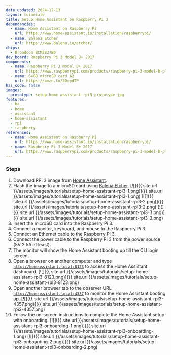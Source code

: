 ```yaml
---
date_updated: 2024-12-13
layout: tutorials
title: Setup Home Assistant on Raspberry Pi 3
dependancies:
  - name: Home Assistant on Raspberry Pi
    url: https://www.home-assistant.io/installation/raspberrypi/
  - name: Balena Etcher
    url: https://www.balena.io/etcher/
chips:
  - Broadcom BCM2837B0
dev_board: Raspberry Pi 3 Model B+ 2017
components:
  - name: Raspberry Pi 3 Model B+ 2017
    url: https://www.raspberrypi.com/products/raspberry-pi-3-model-b-plus/
  - name: 64GB microSD card A2
    url: https://amzn.to/3DepdTP
has_code: false
images:
  prototype: setup-home-assistant-rpi3-prototype.jpg
features:
  - ha
  - home
  - assistant
  - home-assistant
  - rpi
  - raspberry
references:
  - name: Home Assistant on Raspberry Pi
    url: https://www.home-assistant.io/installation/raspberrypi/
  - name: Raspberry Pi 3 Model B+ 2017
    url: https://www.raspberrypi.com/products/raspberry-pi-3-model-b-plus/
---
```


### Steps

1. Download RPi 3 image from [Home Assistant](https://www.home-assistant.io/installation/raspberrypi/#downloading-the-home-assistant-image).
1. Flash the image to a microSD card using [Balena Etcher](https://www.balena.io/etcher/).
    [![]({{ site.url }}/assets/images/tutorials/setup-home-assistant-rpi3-1.png)]({{ site.url }}/assets/images/tutorials/setup-home-assistant-rpi3-1.png)
    [![]({{ site.url }}/assets/images/tutorials/setup-home-assistant-rpi3-2.png)]({{ site.url }}/assets/images/tutorials/setup-home-assistant-rpi3-2.png)
    [![]({{ site.url }}/assets/images/tutorials/setup-home-assistant-rpi3-3.png)]({{ site.url }}/assets/images/tutorials/setup-home-assistant-rpi3-3.png)
1. Insert the microSD card into the Raspberry Pi 3.
1. Connect a monitor, keyboard, and mouse to the Raspberry Pi 3.
1. Connect an Ethernet cable to the Raspberry Pi 3.
1. Connect the power cable to the Raspberry Pi 3 from the power source (5V 2.5A at least).
1. The monitor will show the Home Assistant booting up till the CLI login screen.
1. Open a browser on another computer and type [`http://homeassistant.local:8123`](http://homeassistant.local:8123) to access the Home Assistant dashboard.
    [![]({{ site.url }}/assets/images/tutorials/setup-home-assistant-rpi3-8123.png)]({{ site.url }}/assets/images/tutorials/setup-home-assistant-rpi3-8123.png)
1. Open another browser tab to the observer URL [`http://homeassistant.local:4357`](http://homeassistant.local:4357) to monitor the Home Assistant booting up.
    [![]({{ site.url }}/assets/images/tutorials/setup-home-assistant-rpi3-4357.png)]({{ site.url }}/assets/images/tutorials/setup-home-assistant-rpi3-4357.png)
1. Follow the on-screen instructions to complete the Home Assistant setup with onboarding.
    [![]({{ site.url }}/assets/images/tutorials/setup-home-assistant-rpi3-onboarding-1.png)]({{ site.url }}/assets/images/tutorials/setup-home-assistant-rpi3-onboarding-1.png)
    [![]({{ site.url }}/assets/images/tutorials/setup-home-assistant-rpi3-onboarding-2.png)]({{ site.url }}/assets/images/tutorials/setup-home-assistant-rpi3-onboarding-2.png)
